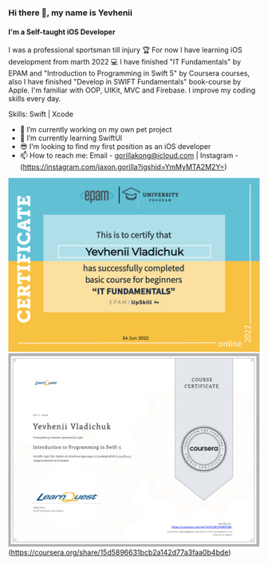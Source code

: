 ### Hi there 👋, my name is Yevhenii
#### I'm a Self-taught iOS Developer
I was a professional sportsman till injury 🏆
For now I have learning iOS development from marth 2022 💻
I have finished "IT Fundamentals" by EPAM and "Introduction to Programming in Swift 5" by Coursera courses, also I have finished "Develop in SWIFT Fundamentals" book-course by Apple. I'm familiar with OOP, UIKit, MVC and Firebase.
I improve my coding skills every day.

Skills: Swift | Xcode

- 🔭 I’m currently working on my own pet project 
- 🌱 I’m currently learning SwiftUI
- 😎 I’m looking to find my first position as an iOS developer
- 📫 How to reach me: Email - gorillakong@icloud.com | Instagram - (https://instagram.com/jaxon.gorilla?igshid=YmMyMTA2M2Y=) 

![EPAM](https://github.com/YevheniiVladichuk/YevheniiVladichuk/blob/main/EPAM.png)
![Coursera](https://github.com/YevheniiVladichuk/YevheniiVladichuk/blob/main/Coursera.png)
(https://coursera.org/share/15d5896631bcb2a142d77a3faa0b4bde)











